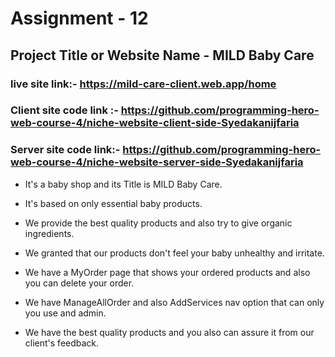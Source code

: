 # Assignment - 12


## Project Title or Website Name - MILD Baby Care


### live site link:- https://mild-care-client.web.app/home

### Client site code link :- https://github.com/programming-hero-web-course-4/niche-website-client-side-Syedakanijfaria

### Server site code link:- https://github.com/programming-hero-web-course-4/niche-website-server-side-Syedakanijfaria



* It's a baby shop and its Title is MILD Baby Care.

* It's based on only essential baby products.

* We provide the best quality products and also try to give organic ingredients.

* We granted that our products don't feel your baby unhealthy and irritate.

* We have a MyOrder page that shows your ordered products and also you can delete your order.

* We have ManageAllOrder and also AddServices nav option that can only you use and admin.

* We have the best quality products and you also can assure it from our client's feedback.